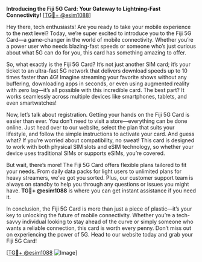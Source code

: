 **Introducing the Fiji 5G Card: Your Gateway to Lightning-Fast Connectivity!** [[TG💪+ @esim1088](https://t.me/s/esim1088)]

Hey there, tech enthusiasts! Are you ready to take your mobile experience to the next level? Today, we’re super excited to introduce you to the Fiji 5G Card—a game-changer in the world of mobile connectivity. Whether you’re a power user who needs blazing-fast speeds or someone who’s just curious about what 5G can do for you, this card has something amazing to offer.

So, what exactly is the Fiji 5G Card? It’s not just another SIM card; it’s your ticket to an ultra-fast 5G network that delivers download speeds up to 10 times faster than 4G! Imagine streaming your favorite shows without any buffering, downloading apps in seconds, or even using augmented reality with zero lag—it’s all possible with this incredible card. The best part? It works seamlessly across multiple devices like smartphones, tablets, and even smartwatches!

Now, let’s talk about registration. Getting your hands on the Fiji 5G Card is easier than ever. You don’t need to visit a store—everything can be done online. Just head over to our website, select the plan that suits your lifestyle, and follow the simple instructions to activate your card. And guess what? If you’re worried about compatibility, no sweat! This card is designed to work with both physical SIM slots and eSIM technology, so whether your device uses traditional SIMs or supports eSIMs, you’re covered.

But wait, there’s more! The Fiji 5G Card offers flexible plans tailored to fit your needs. From daily data packs for light users to unlimited plans for heavy streamers, we’ve got you sorted. Plus, our customer support team is always on standby to help you through any questions or issues you might have. **TG💪+ @esim1088** is where you can get instant assistance if you need it.

In conclusion, the Fiji 5G Card is more than just a piece of plastic—it’s your key to unlocking the future of mobile connectivity. Whether you’re a tech-savvy individual looking to stay ahead of the curve or simply someone who wants a reliable connection, this card is worth every penny. Don’t miss out on experiencing the power of 5G. Head to our website today and grab your Fiji 5G Card!

[[TG💪+ @esim1088](https://t.me/s/esim1088) ![Image](https://i.postimg.cc/Y0z9fWf4/image.png)]